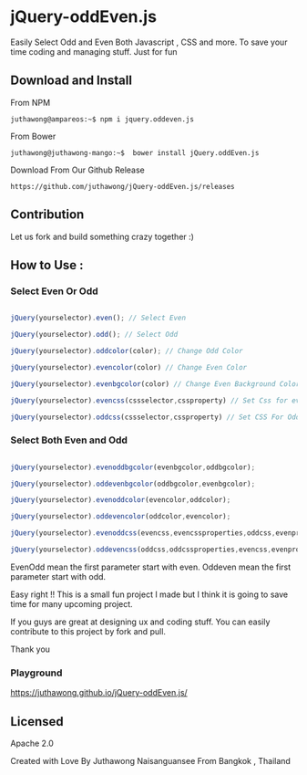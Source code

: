 # jQuery-oddEven.js
Easily Select Odd and Even Both Javascript , CSS and more. To save your time coding and managing stuff. Just for fun
## Download and Install
From NPM
```console
juthawong@ampareos:~$ npm i jquery.oddeven.js
```

From Bower

```console
juthawong@juthawong-mango:~$  bower install jQuery.oddEven.js
```

Download From Our Github Release
```
https://github.com/juthawong/jQuery-oddEven.js/releases
```
## Contribution

Let us fork and build something crazy together :)

## How to Use :

### Select Even Or Odd
```javascript

jQuery(yourselector).even(); // Select Even 

jQuery(yourselector).odd(); // Select Odd 

jQuery(yourselector).oddcolor(color); // Change Odd Color 

jQuery(yourselector).evencolor(color) // Change Even Color 

jQuery(yourselector).evenbgcolor(color) // Change Even Background Color 

jQuery(yourselector).evencss(cssselector,cssproperty) // Set Css for even 

jQuery(yourselector).oddcss(cssselector,cssproperty) // Set CSS For Odd 
```

### Select Both Even and Odd
```javascript

jQuery(yourselector).evenoddbgcolor(evenbgcolor,oddbgcolor); 

jQuery(yourselector).oddevenbgcolor(oddbgcolor,evenbgcolor); 

jQuery(yourselector).evenoddcolor(evencolor,oddcolor);

jQuery(yourselector).oddevencolor(oddcolor,evencolor);

jQuery(yourselector).evenoddcss(evencss,evencssproperties,oddcss,evenproperties) ; 

jQuery(yourselector).oddevencss(oddcss,oddcssproperties,evencss,evenproperties) ;
```

EvenOdd mean the first parameter start with even.
Oddeven mean the first parameter start with odd.

Easy right !! This is a small fun project I made but I think it is going to save time for many upcoming project.

If you guys are great at designing ux and coding stuff. You can easily contribute to this project by fork and pull. 

Thank you

### Playground
https://juthawong.github.io/jQuery-oddEven.js/


## Licensed
Apache 2.0

Created with Love By Juthawong Naisanguansee From Bangkok , Thailand
